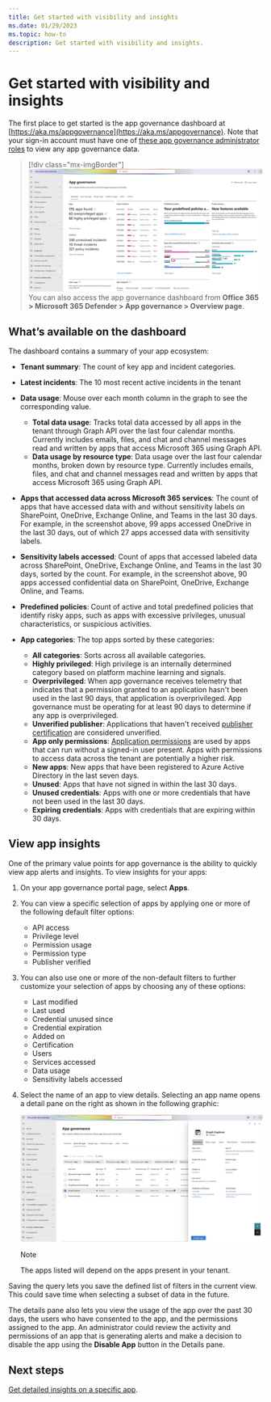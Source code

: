 ```yaml
---
title: Get started with visibility and insights
ms.date: 01/29/2023
ms.topic: how-to
description: Get started with visibility and insights.
---
```


# Get started with visibility and insights

The first place to get started is the app governance dashboard at [https://aka.ms/appgovernance](https://aka.ms/appgovernance). Note that your sign-in account must have one of [these app governance administrator roles](app-governance-get-started.md#roles) to view any app governance data.
> [!div class="mx-imgBorder"]
>![App governance overview page in Microsoft 365 Defender.](media/app-governance-visibility-insights-get-started/overview.png)  
You can also access the app governance dashboard from **Office 365 > Microsoft 365 Defender > App governance > Overview page**.

## What’s available on the dashboard

The dashboard contains a summary of your app ecosystem:

- **Tenant summary**: The count of key app and incident categories.
- **Latest incidents**: The 10 most recent active incidents in the tenant
- **Data usage**: Mouse over each month column in the graph to see the corresponding value.
  - **Total data usage**: Tracks total data accessed by all apps in the tenant through Graph API over the last four calendar months. Currently includes emails, files, and chat and channel messages read and written by apps that access Microsoft 365 using Graph API.
  - **Data usage by resource type**: Data usage over the last four calendar months, broken down by resource type. Currently includes emails, files, and chat and channel messages read and written by apps that access Microsoft 365 using Graph API.
- **Apps that accessed data across Microsoft 365 services**: The count of apps that have accessed data with and without sensitivity labels on SharePoint, OneDrive, Exchange Online, and Teams in the last 30 days. For example, in the screenshot above, 99 apps accessed OneDrive in the last 30 days, out of which 27 apps accessed data with sensitivity labels.
- **Sensitivity labels accessed**: Count of apps that accessed labeled data across SharePoint, OneDrive, Exchange Online, and Teams in the last 30 days, sorted by the count. For example, in the screenshot above, 90 apps accessed confidential data on SharePoint, OneDrive, Exchange Online, and Teams.
- **Predefined policies**: Count of active and total predefined policies that identify risky apps, such as apps with excessive privileges, unusual characteristics, or suspicious activities.
- **App categories**: The top apps sorted by these categories:
  
  - **All categories**: Sorts across all available categories.
  - **Highly privileged**: High privilege is an internally determined category based on platform machine learning and signals.
  - **Overprivileged**: When app governance receives telemetry that indicates that a permission granted to an application hasn't been used in the last 90 days, that application is overprivileged. App governance must be operating for at least 90 days to determine if any app is overprivileged.  
  - **Unverified publisher**: Applications that haven't received [publisher certification](/azure/active-directory/develop/publisher-verification-overview) are considered unverified.
  - **App only permissions**: [Application permissions](/azure/active-directory/develop/v2-permissions-and-consent#permission-types) are used by apps that can run without a signed-in user present. Apps with permissions to access data across the tenant are potentially a higher risk.
  - **New apps**: New apps that have been registered to Azure Active Directory in the last seven days.  
  - **Unused**: Apps that have not signed in within the last 30 days.
  - **Unused credentials**: Apps with one or more credentials that have not been used in the last 30 days.
  - **Expiring credentials**: Apps with credentials that are expiring within 30 days.

## View app insights

One of the primary value points for app governance is the ability to quickly view app alerts and insights. To view insights for your apps:

1. On your app governance portal page, select **Apps**.
1. You can view a specific selection of apps by applying one or more of the following default filter options:
    - API access
    - Privilege level
    - Permission usage
    - Permission type
    - Publisher verified
1. You can also use one or more of the non-default filters to further customize your selection of apps by choosing any of these options:
    - Last modified
    - Last used
    - Credential unused since
    - Credential expiration
    - Added on
    - Certification
    - Users
    - Services accessed
    - Data usage
    - Sensitivity labels accessed

1. Select the name of an app to view details. Selecting an app name opens a detail pane on the right as shown in the following graphic:

    ![app details pane showing app summary.](media/app-governance-visibility-insights-get-started/image2.png)

    > [!NOTE]
    > The apps listed will depend on the apps present in your tenant.

Saving the query lets you save the defined list of filters in the current view. This could save time when selecting a subset of data in the future.

The details pane also lets you view the usage of the app over the past 30 days, the users who have consented to the app, and the permissions assigned to the app. An administrator could review the activity and permissions of an app that is generating alerts and make a decision to disable the app using the **Disable App** button in the Details pane.

## Next steps

[Get detailed insights on a specific app](app-governance-visibility-insights-view-apps.md).
